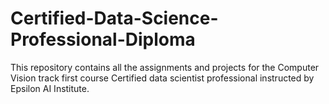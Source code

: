 # Certified-Data-Science-Professional-Diploma
This repository contains all the assignments and projects for the Computer Vision track first course Certified data scientist professional instructed by Epsilon AI Institute.
